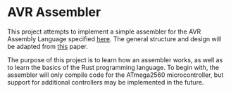 # AVR Assembler

This project attempts to implement a simple assembler for the AVR Assembly
Language specified [here](https://www.microchip.com/webdoc/avrassembler/index.html).
The general structure and design will be adapted from
[this](http://www.ssmengg.edu.in/weos/weos/upload/EStudyMaterial/Cse/4thSem/new/System%20Software/SS_Assembler%20design.pdf) paper.

The purpose of this project is to learn how an assembler works, as well as to
learn the basics of the Rust programming language. To begin with, the assembler
will only compile code for the ATmega2560 microcontroller, but support for
additional controllers may be implemented in the future.

